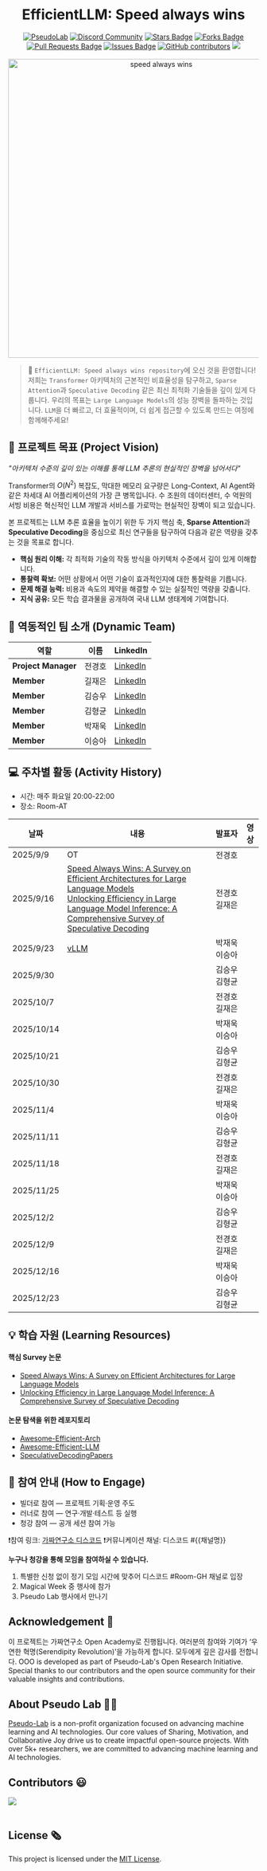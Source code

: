 <h1 align="center"> EfficientLLM: Speed always wins </h1>

<div align="center">
<a href="https://pseudo-lab.com"><img src="https://img.shields.io/badge/PseudoLab-S10-3776AB" alt="PseudoLab"/></a>
<a href="https://discord.gg/EPurkHVtp2"><img src="https://img.shields.io/badge/Discord-BF40BF" alt="Discord Community"/></a>
<a href="https://github.com/Pseudo-Lab/10th-template/stargazers"><img src="https://img.shields.io/github/stars/Pseudo-Lab/10th-template" alt="Stars Badge"/></a>
<a href="https://github.com/Pseudo-Lab/10th-template/network/members"><img src="https://img.shields.io/github/forks/Pseudo-Lab/10th-template" alt="Forks Badge"/></a>
<a href="https://github.com/Pseudo-Lab/10th-template/pulls"><img src="https://img.shields.io/github/issues-pr/Pseudo-Lab/10th-template" alt="Pull Requests Badge"/></a>
<a href="https://github.com/Pseudo-Lab/10th-template/issues"><img src="https://img.shields.io/github/issues/Pseudo-Lab/10th-template" alt="Issues Badge"/></a>
<a href="https://github.com/Pseudo-Lab/10th-template/graphs/contributors"><img alt="GitHub contributors" src="https://img.shields.io/github/contributors/Pseudo-Lab/10th-template?color=2b9348"></a>
<a href="https://hits.seeyoufarm.com"><img src="https://hits.seeyoufarm.com/api/count/incr/badge.svg?url=https%3A%2F%2Fgithub.com%2Fpseudo-lab%2F10th-template&count_bg=%2379C83D&title_bg=%23555555&icon=&icon_color=%23E7E7E7&title=hits&edge_flat=false"/></a>
</div>
<br>

<!-- sheilds: https://shields.io/ -->
<!-- hits badge: https://hits.seeyoufarm.com/ -->

<div align="center">
  <img src="./speed_always_wins.png" alt="speed always wins" width="600"/>
</div>

> 🚀 `EfficientLLM: Speed always wins repository`에 오신 것을 환영합니다! 저희는 `Transformer` 아키텍처의 근본적인 비효율성을 탐구하고, `Sparse Attention`과 `Speculative Decoding` 같은 최신 최적화 기술들을 깊이 있게 다룹니다. 우리의 목표는 `Large Language Models`의 성능 장벽을 돌파하는 것입니다. `LLM`을 더 빠르고, 더 효율적이며, 더 쉽게 접근할 수 있도록 만드는 여정에 함께해주세요!

## 🌟 프로젝트 목표 (Project Vision)
_"아키텍처 수준의 깊이 있는 이해를 통해 LLM 추론의 현실적인 장벽을 넘어서다"_

Transformer의 $O(N^2)$ 복잡도, 막대한 메모리 요구량은 Long-Context, AI Agent와 같은 차세대 AI 어플리케이션의 가장 큰 병목입니다. 수 조원의 데이터센터, 수 억원의 서빙 비용은 혁신적인 LLM 개발과 서비스를 가로막는 현실적인 장벽이 되고 있습니다.

본 프로젝트는 LLM 추론 효율을 높이기 위한 두 가지 핵심 축, **Sparse Attention**과 **Speculative Decoding**을 중심으로 최신 연구들을 탐구하여 다음과 같은 역량을 갖추는 것을 목표로 합니다.

- **핵심 원리 이해:** 각 최적화 기술의 작동 방식을 아키텍처 수준에서 깊이 있게 이해합니다.
- **통찰력 확보:** 어떤 상황에서 어떤 기술이 효과적인지에 대한 통찰력을 기릅니다.
- **문제 해결 능력:** 비용과 속도의 제약을 해결할 수 있는 실질적인 역량을 갖춥니다.
- **지식 공유:** 모든 학습 결과물을 공개하여 국내 LLM 생태계에 기여합니다.

## 🧑 역동적인 팀 소개 (Dynamic Team)

| 역할          | 이름 |   LinkedIn                          |
|---------------|------|----------------------------------------|
| **Project Manager** | 전경호 |  [LinkedIn](https://www.linkedin.com/in/kyoungho-jeun-590295218/)
| **Member** | 길재은 | [LinkedIn](https://www.linkedin.com/in/jaeeun-kil-584242248/) | 
| **Member** | 김승우 | [LinkedIn](https://www.linkedin.com/in/seungwoos/) | 
| **Member** | 김형균 | [LinkedIn](https://www.linkedin.com/in/hyeongkyun-kaden-kim/) | 
| **Member** | 박재욱 | [LinkedIn](https://www.linkedin.com/in/lechuckpark/) | 
| **Member** | 이승아 | [LinkedIn](https://www.linkedin.com/in/seungah-lee-79a748245/) | 

## 💻 주차별 활동 (Activity History)
- 시간: 매주 화요일 20:00-22:00
- 장소: Room-AT

| 날짜 | 내용 | 발표자 | 영상 |
| - | - | -------------- | - |
| 2025/9/9 | OT | 전경호 | |
| 2025/9/16 | [Speed Always Wins: A Survey on Efficient Architectures for Large Language Models](https://www.arxiv.org/abs/2508.09834) <br>[Unlocking Efficiency in Large Language Model Inference: A Comprehensive Survey of Speculative Decoding](https://arxiv.org/abs/2401.07851)  | <nobr>전경호</nobr> <br> <nobr>길재은</nobr> | |
| 2025/9/23 |  [vLLM](https://arxiv.org/abs/2309.06180) | <nobr>박재욱</nobr> <br> <nobr>이승아</nobr> | |
| 2025/9/30 |   | <nobr>김승우</nobr> <br> <nobr>김형균</nobr> | |
| 2025/10/7 |  | <nobr>전경호</nobr> <br> <nobr>길재은</nobr> | |
| 2025/10/14 |   | <nobr>박재욱</nobr> <br> <nobr>이승아</nobr> | |
| 2025/10/21 |   | <nobr>김승우</nobr> <br> <nobr>김형균</nobr> | |
| 2025/10/30 |   | <nobr>전경호</nobr> <br> <nobr>길재은</nobr> | |
| 2025/11/4 |   | <nobr>박재욱</nobr> <br> <nobr>이승아</nobr> | |
| 2025/11/11 |  | <nobr>김승우</nobr> <br> <nobr>김형균</nobr> | |
| 2025/11/18 |  | <nobr>전경호</nobr> <br> <nobr>길재은</nobr> | |
| 2025/11/25 |   | <nobr>박재욱</nobr> <br> <nobr>이승아</nobr> | |
| 2025/12/2 |   | <nobr>김승우</nobr> <br> <nobr>김형균</nobr> | |
| 2025/12/9 |  | <nobr>전경호</nobr> <br> <nobr>길재은</nobr> | |
| 2025/12/16 |  | <nobr>박재욱</nobr> <br> <nobr>이승아</nobr> | |
| 2025/12/23 |  | <nobr>김승우</nobr> <br> <nobr>김형균</nobr> | |

## 💡 학습 자원 (Learning Resources)

#### 핵심 Survey 논문
- [Speed Always Wins: A Survey on Efficient Architectures for Large Language Models](https://www.arxiv.org/abs/2508.09834)
- [Unlocking Efficiency in Large Language Model Inference: A Comprehensive Survey of Speculative Decoding](https://arxiv.org/abs/2401.07851)

#### 논문 탐색을 위한 레포지토리
- [Awesome-Efficient-Arch](https://github.com/weigao266/Awesome-Efficient-Arch)
- [Awesome-Efficient-LLM](https://github.com/horseee/Awesome-Efficient-LLM)
- [SpeculativeDecodingPapers](https://github.com/hemingkx/SpeculativeDecodingPapers)


## 🌱 참여 안내 (How to Engage)
- 빌더로 참여 — 프로젝트 기획·운영 주도
- 러너로 참여 — 연구·개발·테스트 등 실행
- 청강 참여 — 공개 세션 참여 가능

❗️참여 링크: [가짜연구소 디스코드](https://discord.gg/EPurkHVtp2)
❗️커뮤니케이션 채널: 디스코드 #{{채널명}}

**누구나 청강을 통해 모임을 참여하실 수 있습니다.**  
1. 특별한 신청 없이 정기 모임 시간에 맞추어 디스코드 #Room-GH 채널로 입장
2. Magical Week 중 행사에 참가
3. Pseudo Lab 행사에서 만나기

## Acknowledgement 🙏

이 프로젝트는 가짜연구소 Open Academy로 진행됩니다.
여러분의 참여와 기여가 ‘우연한 혁명(Serendipity Revolution)’을 가능하게 합니다. 모두에게 깊은 감사를 전합니다.
OOO is developed as part of Pseudo-Lab's Open Research Initiative. Special thanks to our contributors and the open source community for their valuable insights and contributions.

## About Pseudo Lab 👋🏼</h2>

[Pseudo-Lab](https://pseudo-lab.com/) is a non-profit organization focused on advancing machine learning and AI technologies. Our core values of Sharing, Motivation, and Collaborative Joy drive us to create impactful open-source projects. With over 5k+ researchers, we are committed to advancing machine learning and AI technologies.

<h2>Contributors 😃</h2>
<a href="https://github.com/Pseudo-Lab/10th-template/graphs/contributors">
  <img src="https://contrib.rocks/image?repo=Pseudo-Lab/10th-template" />
</a>
<br><br>

<h2>License 🗞</h2>

This project is licensed under the [MIT License](https://opensource.org/licenses/MIT).

